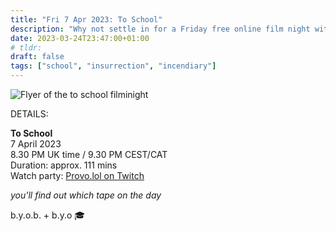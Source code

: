 ```yaml
---
title: "Fri 7 Apr 2023: To School"
description: "Why not settle in for a Friday free online film night with your chums are provolol? No Netflix, just chill. Bring strangers, acquaintances, and of course any snacks you like. See you online :3"
date: 2023-03-24T23:47:00+01:00
# tldr: 
draft: false
tags: ["school", "insurrection", "incendiary"]
---
```


![Flyer of the to school filminight](/images/to-school-tapes.jpeg)

DETAILS:

**To School**   
7 April 2023  
8.30 PM UK time / 9.30 PM CEST/CAT  
Duration: approx. 111 mins  
Watch party: [Provo.lol on Twitch](https://www.twitch.tv/provolol)

*you'll find out which tape on the day* 

b.y.o.b. + b.y.o 🎓